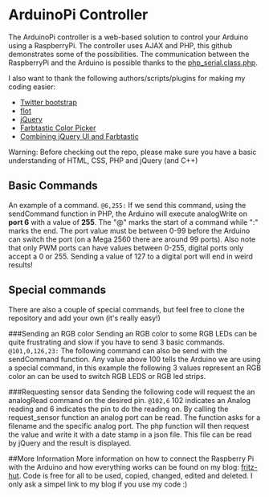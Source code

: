 # ArduinoPi Controller
The ArduinoPi controller is a web-based solution to control your Arduino using a RaspberryPi.
The controller uses AJAX and PHP, this github demonstrates some of the possibilities. The communication between
the RaspberryPi and the Arduino is possible thanks to the [php_serial.class.php](http://code.google.com/p/php-serial/).

I also want to thank the following authors/scripts/plugins for making my coding easier:
* [Twitter bootstrap](http://twitter.github.com/bootstrap/)
* [flot](http://code.google.com/p/flot/)
* [jQuery](http://jquery.com/)
* [Farbtastic Color Picker](http://acko.net/blog/farbtastic-jquery-color-picker-plug-in/)
* [Combining jQuery UI and Farbtastic](http://www.emanueleferonato.com/2011/03/22/jquery-color-picker-using-farbtastic-and-jquery-ui/)

Warning: Before checking out the repo, please make sure you have a basic understanding of HTML, CSS, PHP and jQuery (and C++)

## Basic Commands
An example of a command.
`@6,255:`
If we send this command, using the sendCommand function in PHP, the Arduino will execute analogWrite on **port 6** with a value of **255**.
The "@" marks the start of a command while ":" marks the end. The port value must be between 0-99 before the Arduino can switch the port (on a Mega 2560 there are around 99 ports).
Also note that only PWM ports can have values between 0-255, digital ports only accept a 0 or 255.
Sending a value of 127 to a digital port will end in weird results!

## Special commands
There are also a couple of special commands, but feel free to clone the repository and add your own (it's really easy!)

###Sending an RGB color
Sending an RGB color to some RGB LEDs can be quite frustrating and slow if you have to send 3 basic commands.
`@101,0,126,23:`
The following command can also be send with the sendCommand function. Any value above 100 tells the Arduino we are using a special command,
in this example the following 3 values represent an RGB color an can be used to switch RGB LEDS or RGB led strips.

###Requesting sensor data
Sending the following code will request the an analogRead command on the desired pin.
`@102,6`
102 indicates an Analog reading and 6 indicates the pin to do the reading on. By calling the request_sensor function an analog port can be read. The function asks for a filename and the specific analog port.
The php function will then request the value and write it with a date stamp in a json file. This file can be read by jQuery and the result is displayed.

##More Information
More information on how to connect the Raspberry Pi with the Arduino and how everything works can be found on my blog:
[fritz-hut](http://fritz-hut.com).
Code is free for all to be used, copied, changed, edited and deleted. I only ask a simpel link to my blog if you use my code :)